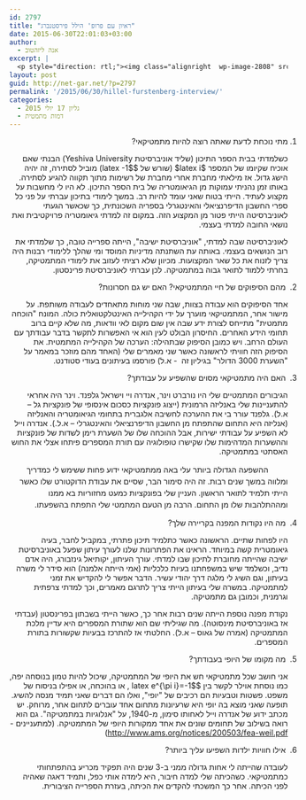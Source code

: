 ```yaml
---
id: 2797
title: "ראיון עם פרופ' הילל פירסטנברג"
date: 2015-06-30T22:01:03+03:00
author:
  - אנה ליזהטוב
excerpt: |
  <p style="direction: rtl;"><img class="alignright  wp-image-2808" src="http://net-gar.net/wp-content/uploads/2015/06/download.jpg" alt="download" width="162" height="94" />אנחנו ממשיכים בסדרת הראיונות עם מתמטיקאים, והפעם עם הילל פירסטנברג, מבכירי המתמטיקאים בארץ. תחומו של פרופ' פירסטנברג הוא "תורה ארגודית", תחום שעוסק בשאלה כיצד תהליך מערבב את העולם, כאשר חוזרים עליו הרבה פעמים (למשל, בוחשים את הסוכר בתה). כבר כסטודנט לתואר ראשון, הוא נתן הוכחה יפה לכך שיש אינסוף מספרים ראשוניים. אחר כך חזר לתורת המספרים, והכניס לתוכה כלים מן התורה הארגודית, שבזכותם נפתרו השערות מפורסמות.</p>
layout: post
guid: http://net-gar.net/?p=2797
permalink: '/2015/06/30/hillel-furstenberg-interview/'
categories:
  - גליון 17 יולי 2015
  - דמות מתמטית
---
```

<ol start="1">
  <li style="direction: rtl; text-align: right;">
    מתי נוכחת לדעת שאתה רוצה להיות מתמטיקאי?
  </li>
</ol>

<p style="direction: rtl;">
  כשלמדתי בבית הספר התיכון (שליד אוניברסיטת Yeshiva University) הבנתי שאם אוכיח שקיומו של המספר $latex i$ (שורש של $latex -1$) מוביל לסתירה, זה יהיה הישג גדול. אז מילאתי מחברת אחרי מחברת של רשימות מתוך תקווה להגיע לסתירה. באותו זמן נהניתי עמוקות מן הגיאומטריה של בית הספר התיכון. לא היו לי מחשבות על מקצוע לעתיד. הייתי בטוח שאני עומד להיות רב. במשך לימודי בתיכון עברתי על פני כל ספרי החשבון הדיפרנציאלי והאינטגרלי בספריה השכונתית, כך שכאשר הגעתי לאוניברסיטה הייתי פטור מן המקצוע הזה. במקום זה למדתי גיאומטריה פרויקטיבית ואת נושאי החובה למדתי בעצמי.
</p>

<p style="direction: rtl;">
  לאוניברסיטה שבה למדתי, "אוניברסיטת ישיבה", הייתה ספרייה טובה, כך שלמדתי את רוב הנושאים בעצמי. באותה עת השתנתה מדיניות המוסד ומי שהלך ללימודי רבנות היה צריך לזנוח את כל שאר המקצועות. מכיוון שלא רציתי לעזוב את לימודי המתמטיקה, בחרתי ללמוד לתואר גבוה במתמטיקה. לכן עברתי לאוניברסיטת פרינסטון.
</p>

<ol start="2">
  <li style="direction: rtl; text-align: right;">
     מהם הסיפוקים של חיי המתמטיקאי? האם יש גם חסרונות?
  </li>
</ol>

<p style="direction: rtl;">
  אחד הסיפוקים הוא עבודה בצוות, שבה שני מוחות מתאחדים לעבודה משותפת. על מישור אחר, המתמטיקאי מוערך על ידי הקהילייה האינטלקטואלית כולה. המונח "הוכחה מתמטית" מתייחס לצורת ידע שבה אין שום מקום לאי וודאות, מה שלא קיים ברוב תחומי הידע האחרים. החיסרון הבולט לעין הוא אי האפשרות לתקשר בדבר עבודתך עם העולם הרחב. ויש כמובן הסיפוק שבתהילה: הערכה של הקהילייה המתמטית. את הסיפוק הזה חוויתי לראשונה כאשר שני מאמרים שלי (האחד מהם מוזכר במאמר על "השערת 3000 הדולר" בגיליון זה  - א.ל) פורסמו בעיתונים בעודי סטודנט.
</p>

<ol start="3">
  <li style="direction: rtl; text-align: right;">
     האם היה מתמטיקאי מסוים שהשפיע על עבודתך?
  </li>
</ol>

<p style="direction: rtl;">
  הגיבורים המתמטיים שלי היו נורברט וינר, אנדרה ויי וישראל גלפנד. וינר היה אחראי להתעניינות שלי באנליזה הרמונית (ייצוג פונקציות כסכום אינסופי של פונקציות גל – א.ל). גלפנד עורר בי את ההערכה לחשיבה אלגברית בתחומי הגיאומטריה והאנליזה (אנליזה היא התחום שהתפתח מן החשבון הדיפרנציאלי והאינטגרלי – א.ל.). אנדרה וייל לא השפיע על עבודתי ישירות, אבל ההוכחה שלו של השערת רימן לשדות של פונקציות וההשערות המדהימות שלו שקישרו טופולוגיה עם תורת המספרים פיתחו אצלי את החוש האסתטי במתמטיקה.
</p>

<p style="direction: rtl;">
  <span style="line-height: 1.5;">         ההשפעה הגדולה ביותר עלי באה ממתמטיקאי ידוע פחות ששימש לי כמדריך ומלווה במשך שנים רבות. זה היה סימור הבר, שסיים את עבודת הדוקטורט שלו כאשר הייתי תלמיד לתואר הראשון. העניין שלי בפונקציות כמעט מחזוריות בא ממנו ומההתלהבות שלו מן התחום. הרבה מן הטעם המתמטי שלי התפתח בהשפעתו.</span>
</p>

<ol start="4">
  <li style="direction: rtl; text-align: right;">
     מה היו נקודות המפנה בקריירה שלך?
  </li>
</ol>

<p style="direction: rtl;">
  היו לפחות שתיים. הראשונה כאשר כתלמיד תיכון פתרתי, במקביל לחבר, בעיה גיאומטרית קשה במיוחד. הראינו את הפתרונות שלנו לעורך עיתון שפעל באוניברסיטת ישיבה שהייתה מחוברת לתיכון שבו למדתי. עורך העיתון, יקותיאל גינזבורג, היה אדם נדיב, וכשלמד שיש במשפחתנו בעיות כלכליות (אמי הייתה אלמנה) הוא סידר לי משרה בעיתון, וגם השיג לי מלגה דרך יהודי עשיר. הדבר אפשר לי להקדיש את זמני למתמטיקה. במשרה שלי בעיתון הייתי צריך לתרגם מאמרים, וכך למדתי צרפתית וגרמנית, וכמובן גם מתמטיקה.
</p>

<p style="direction: rtl;">
  נקודת מפנה נוספת הייתה שנים רבות אחר כך, כאשר הייתי בשבתון בפרינסטון (עבדתי אז באוניברסיטת מינסוטה). מה שגיליתי שם הוא שתורת המספרים היא עדיין מלכת המתמטיקה (אמרה של גאוס – א.ל). החלטתי אז להתרכז בבעיות שקשורות בתורת המספרים.
</p>

<ol start="5">
  <li style="direction: rtl; text-align: right;">
     מה מקומו של היופי בעבודתך?
  </li>
</ol>

<p style="direction: rtl;">
  אני חושב שכל מתמטיקאי חש את היופי של המתמטיקה, שיכול להיות טמון בנוסחה יפה, כמו נוסחת אוילר לקשר בין $latex e^{\pi i}=-1$ , או בהוכחה, או אפילו בניסוח של משפט. פשטות וטבעיות הם רכיבים של "יופי", ואלו הם דברים שאני תמיד מנסה להשיג. תופעה שאני מוצא בה יופי היא שרעיונות מתחום אחד עוברים לתחום אחר, מרוחק. יש מכתב ידוע של אנדרה וייל לאחותו סימון, מ-1940, על "אנלוגיות במתמטיקה". גם הוא רואה בשילוב של תחומים שונים את אחד ממקורות היופי של המתמטיקה. (למתעניינים - <a href="http://www.ams.org/notices/200503/fea-weil.pdf">http://www.ams.org/notices/200503/fea-weil.pdf</a>)
</p>

<ol start="6">
  <li style="direction: rtl; text-align: right;">
     אילו חוויות ילדות השפיעו עליך ביותר?
  </li>
</ol>

<p style="direction: rtl;">
  לעובדה שהייתה לי אחות גדולה ממני ב-3 שנים היה תפקיד מכריע בהתפתחותי כמתמטיקאי. כשהכיתה שלי למדה חיבור, היא לימדה אותי כפל, ותמיד דאגה שאהיה לפני הכיתה. אחר כך המשכתי להקדים את הכיתה, בעזרת הספרייה הציבורית.
</p>